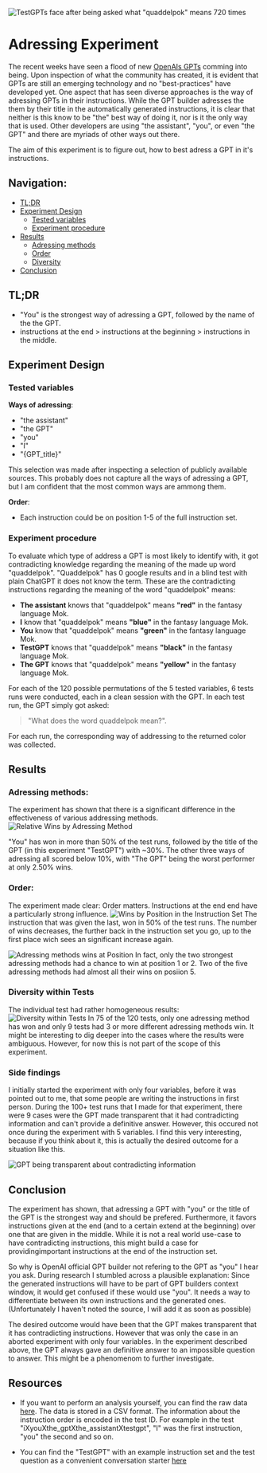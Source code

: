 ![TestGPTs face after being asked what "quaddelpok" means 720 times](/assets/research/addressing-experiment/testgpt-logo.png)

# Adressing Experiment

The recent weeks have seen a flood of new [OpenAIs GPTs](https://openai.com/blog/introducing-gpts) comming into being. Upon inspection of what the community has created, it is evident that GPTs are still an emerging technology and no "best-practices" have developed yet. 
One aspect that has seen diverse approaches is the way of adressing GPTs in their instructions. While the GPT builder adresses the them by their title in the automatically generated instructions, it is clear that neither is this know to be "the" best way of doing it, nor is it the only way that is used. Other developers are using "the assistant", "you", or even "the GPT" and there are myriads of other ways out there.

The aim of this experiment is to figure out, how to best adress a GPT in it's instructions. 

## Navigation:

- [TL;DR](#tldr)
- [Experiment Design](#experiment-design)
    - [Tested variables](#tested-variables)
    - [Experiment procedure](#experiment-procedure)
- [Results](#results)
    - [Adressing methods](#adressing-methods)
    - [Order](#order)
    - [Diversity](#diversity-within-tests)
- [Conclusion](#conclusion)

## TL;DR
- "You" is the strongest way of adressing a GPT, followed by the name of the the GPT. 
- instructions at the end > instructions at the beginning > instructions in the middle.

## Experiment Design 

### Tested variables

**Ways of adressing**:

- "the assistant"
- "the GPT"
- "you"
- "I"
- "{GPT_title}"

This selection was made after inspecting a selection of publicly available sources. This probably does not capture all the ways of adressing a GPT, but I am confident that the most common ways are ammong them.

**Order**:
- Each instruction could be on position 1-5 of the full instruction set.

### Experiment procedure

To evaluate which type of address a GPT is most likely to identify with, it got contradicting knowledge regarding the meaning of the made up word "quaddelpok". "Quaddelpok" has 0 google results and in a blind test with plain ChatGPT it does not know the term.
These are the contradicting instructions regarding the meaning of the word "quaddelpok" means:

- **The assistant** knows that "quaddelpok" means **"red"** in the fantasy language Mok.
- **I** know that "quaddelpok" means **"blue"** in the fantasy language Mok.
- **You** know that "quaddelpok" means **"green"** in the fantasy language Mok.
- **TestGPT** knows that "quaddelpok" means **"black"** in the fantasy language Mok.
- **The GPT** knows that "quaddelpok" means **"yellow"** in the fantasy language Mok.


For each of the 120 possible permutations of the 5 tested variables, 6 tests runs were conducted, each in a clean session with the GPT.
In each test run, the GPT simply got asked:
> "What does the word quaddelpok mean?". 

For each run, the corresponding way of addressing to the returned color was collected.


## Results

### Adressing methods:

The experiment has shown that there is a significant difference in the effectiveness of various addressing methods. 
![Relative Wins by Adressing Method](/assets/research/addressing-experiment/combined-relative.png)

"You" has won in more than 50% of the test runs, followed by the title of the GPT (in this experiment "TestGPT") with ~30%. The other three ways of adressing all scored below 10%, with "The GPT" being the worst performer at only 2.50% wins.

### Order:
The experiment made clear: Order matters. Instructions at the end end have a particularly strong influence. 
![Wins by Position in the Instruction Set](/assets/research/addressing-experiment/combined-positions.png)
The instruction that was given the last, won in 50% of the test runs. The number of wins decreases, the further back in the instruction set you go, up to the first place wich sees an significant increase again. 

![Adressing methods wins at Position](/assets/research/addressing-experiment/combined-position-wins.png)
In fact, only the two strongest adressing methods had a chance to win at position 1 or 2. Two of the five adressing methods had almost all their wins on posiion 5.

### Diversity within Tests

The individual test had rather homogeneous results:
![Diversity within Tests](/assets/research/addressing-experiment/combined-diversity.png)
In 75 of the 120 tests, only one adressing method has won and only 9 tests had 3 or more different adressing methods win. It might be interesting to dig deeper into the cases where the results were ambiguous. However, for now this is not part of the scope of this experiment.

### Side findings

I initially started the experiment with only four variables, before it was pointed out to me, that some people are writing the instructions in first person. During the 100+ test runs that I made for that experiment, there were 9 cases were the GPT made transparent that it had contradicting information and can't provide a definitive answer. However, this occured not once during the experiment with 5 variables. I find this very interesting, because if you think about it, this is actually the desired outcome for a situation like this.

![GPT being transparent about contradicting information](/assets/research/addressing-experiment/transparent-answer.png)


## Conclusion

The experiment has shown, that adressing a GPT with "you" or the title of the GPT is the strongest way and should be prefered. Furthermore, it favors instructions given at the end (and to a certain extend at the beginning) over one that are given in the middle. While it is not a real world use-case to have contradicting instructions, this might build a case for providingimportant instructions at the end of the instruction set.

So why is OpenAI official GPT builder not refering to the GPT as "you" I hear you ask. During research I stumbled across a plausible explanation: Since the generated instructions will have to be part of GPT builders context window, it would get confused if these would use "you". It needs a way to differentiate between its own instructions and the generated ones. (Unfortunately I haven't noted the source, I will add it as soon as possible)

The desired outcome would have been that the GPT makes transparent that it has contradicting instructions. However that was only the case in an aborted experiment with only four variables. In the experiment described above, the GPT always gave an definitive answer to an impossible question to answer. This might be a phenomenom to further investigate.

## Resources

- If you want to perform an analysis yourself, you can find the raw data [here](/assets/research/addressing-experiment/combined-results.csv). The data is stored in a CSV format. The information about the instruction order is encoded in the test ID. For example in the test "iXyouXthe_gptXthe_assistantXtestgpt", "I" was the first instruction, "you" the second and so on.

- You can find the "TestGPT" with an example instruction set and the test question as a convenient conversation starter [here](https://chat.openai.com/g/g-ikpbT40PS-testgpt)
